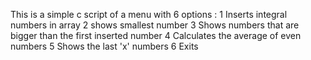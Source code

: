 This is a simple c script of a menu with 6 options :
1 Inserts integral numbers in array
2 shows smallest number
3 Shows numbers that are bigger than the first inserted number
4 Calculates the average of even numbers
5 Shows the last 'x' numbers
6 Exits
